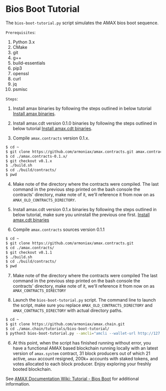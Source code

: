# Bios Boot Tutorial

The `bios-boot-tutorial.py` script simulates the AMAX bios boot sequence.

``Prerequisites``:

1. Python 3.x
2. CMake
3. git
4. g++
5. build-essentials
6. pip3
7. openssl
8. curl
9. jq
10. psmisc


``Steps``:

1. Install amax binaries by following the steps outlined in below tutorial
[Install amax binaries](https://github.com/armoniax/amax.releases/tree/main/amax.chain/README.md).

2. Install amax.cdt version 0.1.0 binaries by following the steps outlined in below tutorial
[Install amax.cdt binaries](https://github.com/armoniax/amax.releases/tree/main/amax.cdt/README.md).

3. Compile `amax.contracts` version 0.1.x.

```bash
$ cd ~
$ git clone https://github.com/armoniax/amax.contracts.git amax.contracts-0.1.x
$ cd ./amax.contracts-0.1.x/
$ git checkout v0.1.x
$ ./build.sh
$ cd ./build/contracts/
$ pwd

```

4. Make note of the directory where the contracts were compiled. 
The last command in the previous step printed on the bash console the contracts' directory, make note of it, we'll reference it from now on as `AMAX_OLD_CONTRACTS_DIRECTORY`.

5. Install amax.cdt version 0.1.x binaries by following the steps outlined in below tutorial, make sure you uninstall the previous one first.
[Install amax.cdt binaries](https://github.com/armoniax/amax.releases/tree/main/amax.cdt)

6. Compile `amax.contracts` sources version 0.1.1

```bash
$ cd ~
$ git clone https://github.com/armoniax/amax.contracts.git
$ cd ./amax.contracts/
$ git checkout v0.1.1
$ ./build.sh
$ cd ./build/contracts/
$ pwd

```

7. Make note of the directory where the contracts were compiled
The last command in the previous step printed on the bash console the contracts' directory, make note of it, we'll reference it from now on as `AMAX_CONTRACTS_DIRECTORY`


8. Launch the `bios-boot-tutorial.py` script. 
The command line to launch the script, make sure you replace `AMAX_OLD_CONTRACTS_DIRECTORY` and `AMAX_CONTRACTS_DIRECTORY` with actual directory paths.

```bash
$ cd ~
$ git clone https://github.com/armoniax/amax.chain.git
$ cd ./amax.chain/tutorials/bios-boot-tutorial/
$ python3 bios-boot-tutorial.py --amcli="amcli --wallet-url http://127.0.0.1:6666 " --amnod=amnod --amkey=amkey --contracts-dir="AMAX_CONTRACTS_DIRECTORY" -w -a
```

6. At this point, when the script has finished running without error, you have a functional AMAX based blockchain running locally with an latest version of `amax.system` contract, 31 block producers out of which 21 active, `amax` account resigned, 200k+ accounts with staked tokens, and votes allocated to each block producer. Enjoy exploring your freshly booted blockchain.

See [AMAX Documentation Wiki: Tutorial - Bios Boot](https://github.com/armoniax/amax.chain/wiki/Tutorial-Bios-Boot-Sequence) for additional information.